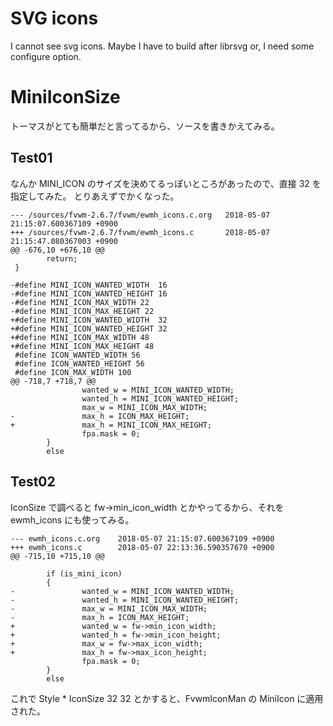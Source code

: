 # SVG icons

I cannot see svg icons. Maybe I have to build after librsvg or, I need some configure
option.

# MiniIconSize

トーマスがとても簡単だと言ってるから、ソースを書きかえてみる。

## Test01

なんか MINI_ICON のサイズを決めてるっぽいところがあったので、直接 32 を指定してみた。
とりあえずでかくなった。

```
--- /sources/fvwm-2.6.7/fvwm/ewmh_icons.c.org   2018-05-07 21:15:07.600367109 +0900
+++ /sources/fvwm-2.6.7/fvwm/ewmh_icons.c       2018-05-07 21:15:47.080367003 +0900
@@ -676,10 +676,10 @@
        return;
 }

-#define MINI_ICON_WANTED_WIDTH  16
-#define MINI_ICON_WANTED_HEIGHT 16
-#define MINI_ICON_MAX_WIDTH 22
-#define MINI_ICON_MAX_HEIGHT 22
+#define MINI_ICON_WANTED_WIDTH  32
+#define MINI_ICON_WANTED_HEIGHT 32
+#define MINI_ICON_MAX_WIDTH 48
+#define MINI_ICON_MAX_HEIGHT 48
 #define ICON_WANTED_WIDTH 56
 #define ICON_WANTED_HEIGHT 56
 #define ICON_MAX_WIDTH 100
@@ -718,7 +718,7 @@
                wanted_w = MINI_ICON_WANTED_WIDTH;
                wanted_h = MINI_ICON_WANTED_HEIGHT;
                max_w = MINI_ICON_MAX_WIDTH;
-               max_h = ICON_MAX_HEIGHT;
+               max_h = MINI_ICON_MAX_HEIGHT;
                fpa.mask = 0;
        }
        else
```

## Test02

IconSize で調べると fw->min_icon_width とかやってるから、それを ewmh_icons にも使ってみる。

```
--- ewmh_icons.c.org    2018-05-07 21:15:07.600367109 +0900
+++ ewmh_icons.c        2018-05-07 22:13:36.590357670 +0900
@@ -715,10 +715,10 @@

        if (is_mini_icon)
        {
-               wanted_w = MINI_ICON_WANTED_WIDTH;
-               wanted_h = MINI_ICON_WANTED_HEIGHT;
-               max_w = MINI_ICON_MAX_WIDTH;
-               max_h = ICON_MAX_HEIGHT;
+               wanted_w = fw->min_icon_width;
+               wanted_h = fw->min_icon_height;
+               max_w = fw->max_icon_width;
+               max_h = fw->max_icon_height;
                fpa.mask = 0;
        }
        else
```

これで Style * IconSize 32 32 とかすると、FvwmIconMan の MiniIcon に適用された。

<!-- vim: set tw=90 filetype=markdown : -->

